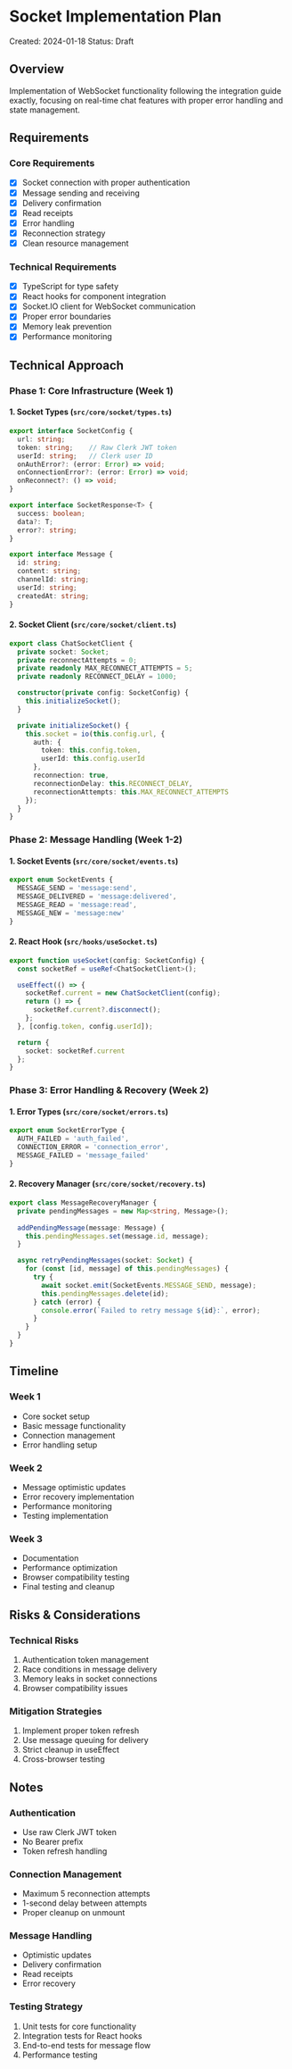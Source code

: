 # Socket Implementation Plan

Created: 2024-01-18
Status: Draft

## Overview
Implementation of WebSocket functionality following the integration guide exactly, focusing on real-time chat features with proper error handling and state management.

## Requirements

### Core Requirements
- [x] Socket connection with proper authentication
- [x] Message sending and receiving
- [x] Delivery confirmation
- [x] Read receipts
- [x] Error handling
- [x] Reconnection strategy
- [x] Clean resource management

### Technical Requirements
- [x] TypeScript for type safety
- [x] React hooks for component integration
- [x] Socket.IO client for WebSocket communication
- [x] Proper error boundaries
- [x] Memory leak prevention
- [x] Performance monitoring

## Technical Approach

### Phase 1: Core Infrastructure (Week 1)

#### 1. Socket Types (`src/core/socket/types.ts`)
```typescript
export interface SocketConfig {
  url: string;
  token: string;    // Raw Clerk JWT token
  userId: string;   // Clerk user ID
  onAuthError?: (error: Error) => void;
  onConnectionError?: (error: Error) => void;
  onReconnect?: () => void;
}

export interface SocketResponse<T> {
  success: boolean;
  data?: T;
  error?: string;
}

export interface Message {
  id: string;
  content: string;
  channelId: string;
  userId: string;
  createdAt: string;
}
```

#### 2. Socket Client (`src/core/socket/client.ts`)
```typescript
export class ChatSocketClient {
  private socket: Socket;
  private reconnectAttempts = 0;
  private readonly MAX_RECONNECT_ATTEMPTS = 5;
  private readonly RECONNECT_DELAY = 1000;

  constructor(private config: SocketConfig) {
    this.initializeSocket();
  }

  private initializeSocket() {
    this.socket = io(this.config.url, {
      auth: {
        token: this.config.token,
        userId: this.config.userId
      },
      reconnection: true,
      reconnectionDelay: this.RECONNECT_DELAY,
      reconnectionAttempts: this.MAX_RECONNECT_ATTEMPTS
    });
  }
}
```

### Phase 2: Message Handling (Week 1-2)

#### 1. Socket Events (`src/core/socket/events.ts`)
```typescript
export enum SocketEvents {
  MESSAGE_SEND = 'message:send',
  MESSAGE_DELIVERED = 'message:delivered',
  MESSAGE_READ = 'message:read',
  MESSAGE_NEW = 'message:new'
}
```

#### 2. React Hook (`src/hooks/useSocket.ts`)
```typescript
export function useSocket(config: SocketConfig) {
  const socketRef = useRef<ChatSocketClient>();

  useEffect(() => {
    socketRef.current = new ChatSocketClient(config);
    return () => {
      socketRef.current?.disconnect();
    };
  }, [config.token, config.userId]);

  return {
    socket: socketRef.current
  };
}
```

### Phase 3: Error Handling & Recovery (Week 2)

#### 1. Error Types (`src/core/socket/errors.ts`)
```typescript
export enum SocketErrorType {
  AUTH_FAILED = 'auth_failed',
  CONNECTION_ERROR = 'connection_error',
  MESSAGE_FAILED = 'message_failed'
}
```

#### 2. Recovery Manager (`src/core/socket/recovery.ts`)
```typescript
export class MessageRecoveryManager {
  private pendingMessages = new Map<string, Message>();
  
  addPendingMessage(message: Message) {
    this.pendingMessages.set(message.id, message);
  }

  async retryPendingMessages(socket: Socket) {
    for (const [id, message] of this.pendingMessages) {
      try {
        await socket.emit(SocketEvents.MESSAGE_SEND, message);
        this.pendingMessages.delete(id);
      } catch (error) {
        console.error(`Failed to retry message ${id}:`, error);
      }
    }
  }
}
```

## Timeline

### Week 1
- Core socket setup
- Basic message functionality
- Connection management
- Error handling setup

### Week 2
- Message optimistic updates
- Error recovery implementation
- Performance monitoring
- Testing implementation

### Week 3
- Documentation
- Performance optimization
- Browser compatibility testing
- Final testing and cleanup

## Risks & Considerations

### Technical Risks
1. Authentication token management
2. Race conditions in message delivery
3. Memory leaks in socket connections
4. Browser compatibility issues

### Mitigation Strategies
1. Implement proper token refresh
2. Use message queuing for delivery
3. Strict cleanup in useEffect
4. Cross-browser testing

## Notes

### Authentication
- Use raw Clerk JWT token
- No Bearer prefix
- Token refresh handling

### Connection Management
- Maximum 5 reconnection attempts
- 1-second delay between attempts
- Proper cleanup on unmount

### Message Handling
- Optimistic updates
- Delivery confirmation
- Read receipts
- Error recovery

### Testing Strategy
1. Unit tests for core functionality
2. Integration tests for React hooks
3. End-to-end tests for message flow
4. Performance testing 